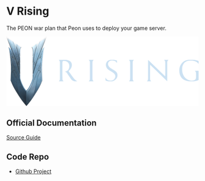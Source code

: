 # V Rising

The PEON war plan that Peon uses to deploy your game server.

![V Rising](../../images/game-logos/vrising.png)

## Official Documentation

[Source Guide](https://github.com/StunlockStudios/vrising-dedicated-server-instructions)

## Code Repo

- [Github Project](https://github.com/the-peon-project/peon-warplans/tree/main/vrising)
